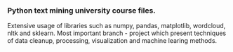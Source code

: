 ### Python text mining university course files. 
Extensive usage of libraries such as numpy, pandas, matplotlib, wordcloud, nltk and sklearn.
Most important branch - project which present techniques of data cleanup, processing, visualization and machine learing methods. 
